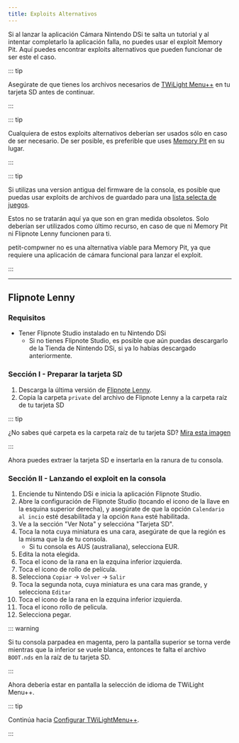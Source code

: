 ```yaml
---
title: Exploits Alternativos
---
```


Si al lanzar la aplicación Cámara Nintendo DSi te salta un tutorial y al intentar completarlo la aplicación falla, no puedes usar el exploit Memory Pit. Aquí puedes encontrar exploits alternativos que pueden funcionar de ser este el caso.

::: tip

Asegúrate de que tienes los archivos necesarios de [TWiLight Menu++](launching-the-exploit.html#twilight-menu) en tu tarjeta SD antes de continuar.

:::

::: tip

Cualquiera de estos exploits alternativos deberían ser usados sólo en caso de ser necesario. De ser posible, es preferible que uses [Memory Pit](launching-the-exploit) en su lugar.

:::

::: tip

Si utilizas una version antigua del firmware de la consola, es posible que puedas usar exploits de archivos de guardado para una [lista selecta de juegos](https://dsibrew.org/wiki/DSi_exploits#DSiWare(True_DSi-Mode)_Exploits).

Estos no se tratarán aquí ya que son en gran medida obsoletos. Solo deberían ser utilizados como último recurso, en caso de que ni Memory Pit ni Flipnote Lenny funcionen para ti.

petit-compwner no es una alternativa víable para Memory Pit, ya que requiere una aplicación de cámara funcional para lanzar el exploit.

:::

***

## Flipnote Lenny
### Requisitos
- Tener Flipnote Studio instalado en tu Nintendo DSi
   - Si no tienes Flipnote Studio, es posible que aún puedas descargarlo de la Tienda de Nintendo DSi, si ya lo habías descargado anteriormente.

### Sección I - Preparar la tarjeta SD
1. Descarga la última versión de [Flipnote Lenny](https://davejmurphy.com/%CD%A1-%CD%9C%CA%96-%CD%A1/).
1. Copia la carpeta `private` del archivo de Flipnote Lenny a la carpeta raíz de tu tarjeta SD

::: tip

¿No sabes qué carpeta es la carpeta raíz de tu tarjeta SD? [Mira esta imagen](https://media.discordapp.net/attachments/489307733074640926/756947922804932739/wherestheroot.png)

:::

Ahora puedes extraer la tarjeta SD e insertarla en la ranura de tu consola.

### Sección II - Lanzando el exploit en la consola

1. Enciende tu Nintendo DSi e inicia la aplicación Flipnote Studio.
1. Abre la configuración de Flipnote Studio (tocando el icono de la llave en la esquina superior derecha), y asegúrate de que la opción `Calendario al incio` esté desabilitada y la opción `Rana` esté habilitada.
1. Ve a la sección "Ver Nota" y seleccióna "Tarjeta SD".
1. Toca la nota cuya miniatura es una cara, asegúrate de que la región es la misma que la de tu consola.
   - Si tu consola es AUS (australiana), selecciona EUR.
1. Edita la nota elegida.
1. Toca el icono de la rana en la ezquina inferior izquierda.
1. Toca el icono de rollo de película.
1. Selecciona `Copiar` -> `Volver` -> `Salir`
1. Toca la segunda nota, cuya miniatura es una cara mas grande, y selecciona `Editar`
1. Toca el icono de la rana en la ezquina inferior izquierda.
1. Toca el icono rollo de pelicula.
1. Selecciona pegar.

::: warning

Si tu consola parpadea en magenta, pero la pantalla superior se torna verde mientras que la inferior se vuele blanca, entonces te falta el archivo `BOOT.nds` en la raíz de tu tarjeta SD.

:::

Ahora debería estar en pantalla la selección de idioma de TWiLight Menu++.

::: tip

Continúa hacia [Configurar TWiLightMenu++](launching-the-exploit.html#section-iii-configuring-twilight-menu).

:::
